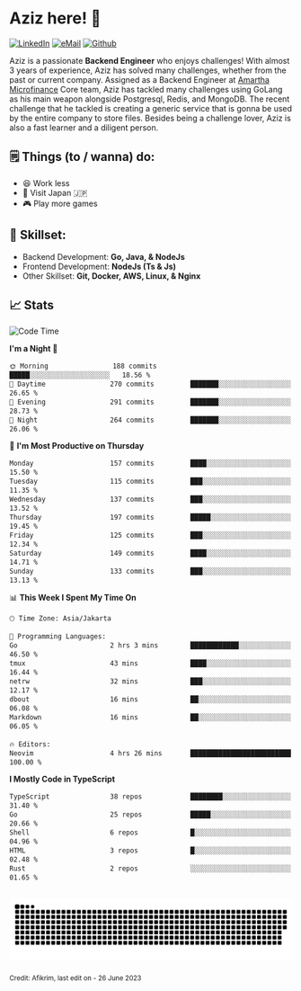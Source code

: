 # Aziz here! 👋

[![LinkedIn](https://img.shields.io/static/v1?message=afikrim&logo=linkedin&label=&color=0077B5&logoColor=white&labelColor=&style=for-the-badge)](https://www.linkedin.com/in/afikrim)
[![eMail](https://img.shields.io/static/v1?message=afikrim10@gmail.com&logo=gmail&label=&color=D14836&logoColor=white&labelColor=&style=for-the-badge)](mailto:afikrim10@gmail.com)
[![Github](https://komarev.com/ghpvc/?username=afikrim&label=Visitors&style=for-the-badge)](https://www.github.com/afikrim)

<!--Introduction-->
Aziz is a passionate **Backend Engineer** who enjoys challenges! With almost 3 years of experience, Aziz has solved many challenges, whether from the past or current company. Assigned as a Backend Engineer at [Amartha Microfinance](https://amartha.com) Core team, Aziz has tackled many challenges using GoLang as his main weapon alongside Postgresql, Redis, and MongoDB. The recent challenge that he tackled is creating a generic service that is gonna be used by the entire company to store files. Besides being a challenge lover, Aziz is also a fast learner and a diligent person.

<!--Things TODO-->
## 🗒️ Things (to / wanna) do:

- 😆 Work less
- 🚀 Visit Japan 🇯🇵
- 🎮 Play more games

<!--Skillset-->
## 🏅 Skillset:

- Backend Development: **Go, Java, & NodeJs**
- Frontend Development: **NodeJs (Ts & Js)**
- Other Skillset: **Git, Docker, AWS, Linux, & Nginx**

## 📈 Stats  

<!--START_SECTION:waka-->
![Code Time](http://img.shields.io/badge/Code%20Time-1%2C525%20hrs%2033%20mins-blue)

**I'm a Night 🦉** 

```text
🌞 Morning                188 commits         █████░░░░░░░░░░░░░░░░░░░░   18.56 % 
🌆 Daytime                270 commits         ███████░░░░░░░░░░░░░░░░░░   26.65 % 
🌃 Evening                291 commits         ███████░░░░░░░░░░░░░░░░░░   28.73 % 
🌙 Night                  264 commits         ███████░░░░░░░░░░░░░░░░░░   26.06 % 
```
📅 **I'm Most Productive on Thursday** 

```text
Monday                   157 commits         ████░░░░░░░░░░░░░░░░░░░░░   15.50 % 
Tuesday                  115 commits         ███░░░░░░░░░░░░░░░░░░░░░░   11.35 % 
Wednesday                137 commits         ███░░░░░░░░░░░░░░░░░░░░░░   13.52 % 
Thursday                 197 commits         █████░░░░░░░░░░░░░░░░░░░░   19.45 % 
Friday                   125 commits         ███░░░░░░░░░░░░░░░░░░░░░░   12.34 % 
Saturday                 149 commits         ████░░░░░░░░░░░░░░░░░░░░░   14.71 % 
Sunday                   133 commits         ███░░░░░░░░░░░░░░░░░░░░░░   13.13 % 
```


📊 **This Week I Spent My Time On** 

```text
🕑︎ Time Zone: Asia/Jakarta

💬 Programming Languages: 
Go                       2 hrs 3 mins        ████████████░░░░░░░░░░░░░   46.50 % 
tmux                     43 mins             ████░░░░░░░░░░░░░░░░░░░░░   16.44 % 
netrw                    32 mins             ███░░░░░░░░░░░░░░░░░░░░░░   12.17 % 
dbout                    16 mins             ██░░░░░░░░░░░░░░░░░░░░░░░   06.08 % 
Markdown                 16 mins             ██░░░░░░░░░░░░░░░░░░░░░░░   06.05 % 

🔥 Editors: 
Neovim                   4 hrs 26 mins       █████████████████████████   100.00 % 
```

**I Mostly Code in TypeScript** 

```text
TypeScript               38 repos            ████████░░░░░░░░░░░░░░░░░   31.40 % 
Go                       25 repos            █████░░░░░░░░░░░░░░░░░░░░   20.66 % 
Shell                    6 repos             █░░░░░░░░░░░░░░░░░░░░░░░░   04.96 % 
HTML                     3 repos             █░░░░░░░░░░░░░░░░░░░░░░░░   02.48 % 
Rust                     2 repos             ░░░░░░░░░░░░░░░░░░░░░░░░░   01.65 % 
```




<!--END_SECTION:waka-->


<br clear="both">

<div align="center">
  <img src="https://raw.githubusercontent.com/afikrim/afikrim/output/snake.svg" alt="Snake animation" />
</div>


<sub>Credit: Afikrim, last edit on - 26 June 2023</sub>
